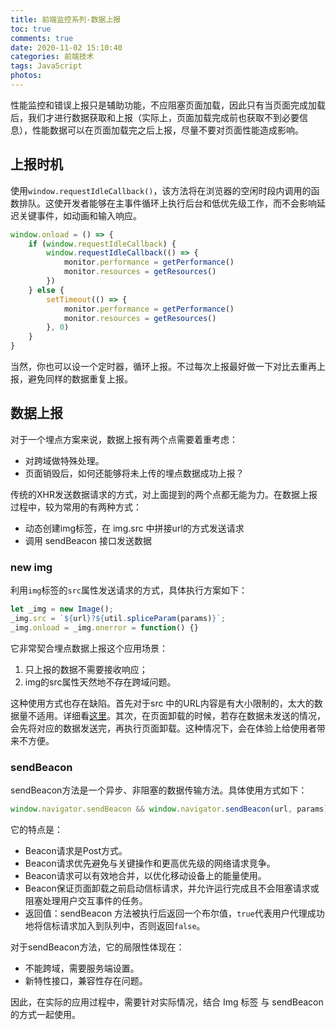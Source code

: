```yaml
---
title: 前端监控系列-数据上报
toc: true
comments: true
date: 2020-11-02 15:10:40
categories: 前端技术
tags: JavaScript
photos:
---
```


性能监控和错误上报只是辅助功能，不应阻塞页面加载，因此只有当页面完成加载后，我们才进行数据获取和上报（实际上，页面加载完成前也获取不到必要信息），性能数据可以在页面加载完之后上报，尽量不要对页面性能造成影响。

<!--more-->

## 上报时机


使用`window.requestIdleCallback()`，该方法将在浏览器的空闲时段内调用的函数排队。这使开发者能够在主事件循环上执行后台和低优先级工作，而不会影响延迟关键事件，如动画和输入响应。


```javascript
window.onload = () => { 
    if (window.requestIdleCallback) {
        window.requestIdleCallback(() => {
            monitor.performance = getPerformance()
            monitor.resources = getResources()
        })
    } else {
        setTimeout(() => {
            monitor.performance = getPerformance()
            monitor.resources = getResources()
        }, 0)
    }
}
```


当然，你也可以设一个定时器，循环上报。不过每次上报最好做一下对比去重再上报，避免同样的数据重复上报。


## 数据上报


对于一个埋点方案来说，数据上报有两个点需要着重考虑：

- 对跨域做特殊处理。
- 页面销毁后，如何还能够将未上传的埋点数据成功上报？

传统的XHR发送数据请求的方式，对上面提到的两个点都无能为力。在数据上报过程中，较为常用的有两种方式：

- 动态创建img标签，在 img.src 中拼接url的方式发送请求
- 调用 sendBeacon 接口发送数据



### new img


利用`img`标签的`src`属性发送请求的方式，具体执行方案如下：


```javascript
let _img = new Image();
_img.src = `${url}?${util.spliceParam(params)}`;
_img.onload = _img.onerror = function() {}
```


它非常契合埋点数据上报这个应用场景：


1. 只上报的数据不需要接收响应；
1. img的src属性天然地不存在跨域问题。



这种使用方式也存在缺陷。首先对于src 中的URL内容是有大小限制的，太大的数据量不适用。详细看[这里](https://stackoverflow.com/questions/417142/what-is-the-maximum-length-of-a-url-in-different-browsers/417184#417184)。其次，在页面卸载的时候，若存在数据未发送的情况，会先将对应的数据发送完，再执行页面卸载。这种情况下，会在体验上给使用者带来不方便。


### sendBeacon


sendBeacon方法是一个异步、非阻塞的数据传输方法。具体使用方式如下：


```javascript
window.navigator.sendBeacon && window.navigator.sendBeacon(url, params)
```


它的特点是：

- Beacon请求是Post方式。
- Beacon请求优先避免与关键操作和更高优先级的网络请求竞争。
- Beacon请求可以有效地合并，以优化移动设备上的能量使用。
- Beacon保证页面卸载之前启动信标请求，并允许运行完成且不会阻塞请求或阻塞处理用户交互事件的任务。
- 返回值：sendBeacon 方法被执行后返回一个布尔值，`true`代表用户代理成功地将信标请求加入到队列中，否则返回`false`。



对于sendBeacon方法，它的局限性体现在：

- 不能跨域，需要服务端设置。
- 新特性接口，兼容性存在问题。



因此，在实际的应用过程中，需要针对实际情况，结合 Img 标签 与 sendBeacon 的方式一起使用。




